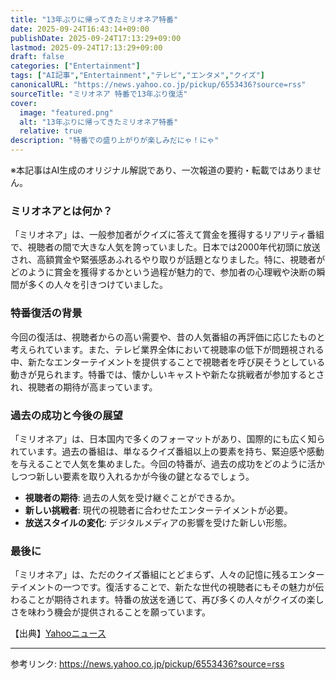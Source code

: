 ```yaml
---
title: "13年ぶりに帰ってきたミリオネア特番"
date: 2025-09-24T16:43:14+09:00
publishDate: 2025-09-24T17:13:29+09:00
lastmod: 2025-09-24T17:13:29+09:00
draft: false
categories: ["Entertainment"]
tags: ["AI記事","Entertainment","テレビ","エンタメ","クイズ"]
canonicalURL: "https://news.yahoo.co.jp/pickup/6553436?source=rss"
sourceTitle: "ミリオネア 特番で13年ぶり復活"
cover:
  image: "featured.png"
  alt: "13年ぶりに帰ってきたミリオネア特番"
  relative: true
description: "特番での盛り上がりが楽しみだにゃ！にゃ"
---
```

※本記事はAI生成のオリジナル解説であり、一次報道の要約・転載ではありません。

### ミリオネアとは何か？
「ミリオネア」は、一般参加者がクイズに答えて賞金を獲得するリアリティ番組で、視聴者の間で大きな人気を誇っていました。日本では2000年代初頭に放送され、高額賞金や緊張感あふれるやり取りが話題となりました。特に、視聴者がどのように賞金を獲得するかという過程が魅力的で、参加者の心理戦や決断の瞬間が多くの人々を引きつけていました。

### 特番復活の背景
今回の復活は、視聴者からの高い需要や、昔の人気番組の再評価に応じたものと考えられています。また、テレビ業界全体において視聴率の低下が問題視される中、新たなエンターテイメントを提供することで視聴者を呼び戻そうとしている動きが見られます。特番では、懐かしいキャストや新たな挑戦者が参加するとされ、視聴者の期待が高まっています。

### 過去の成功と今後の展望
「ミリオネア」は、日本国内で多くのフォーマットがあり、国際的にも広く知られています。過去の番組は、単なるクイズ番組以上の要素を持ち、緊迫感や感動を与えることで人気を集めました。今回の特番が、過去の成功をどのように活かしつつ新しい要素を取り入れるかが今後の鍵となるでしょう。

- **視聴者の期待**: 過去の人気を受け継ぐことができるか。
- **新しい挑戦者**: 現代の視聴者に合わせたエンターテイメントが必要。
- **放送スタイルの変化**: デジタルメディアの影響を受けた新しい形態。

### 最後に
「ミリオネア」は、ただのクイズ番組にとどまらず、人々の記憶に残るエンターテイメントの一つです。復活することで、新たな世代の視聴者にもその魅力が伝わることが期待されます。特番の放送を通じて、再び多くの人々がクイズの楽しさを味わう機会が提供されることを願っています。

【出典】[Yahooニュース](https://news.yahoo.co.jp/pickup/6553436?source=rss)

---
参考リンク: https://news.yahoo.co.jp/pickup/6553436?source=rss

